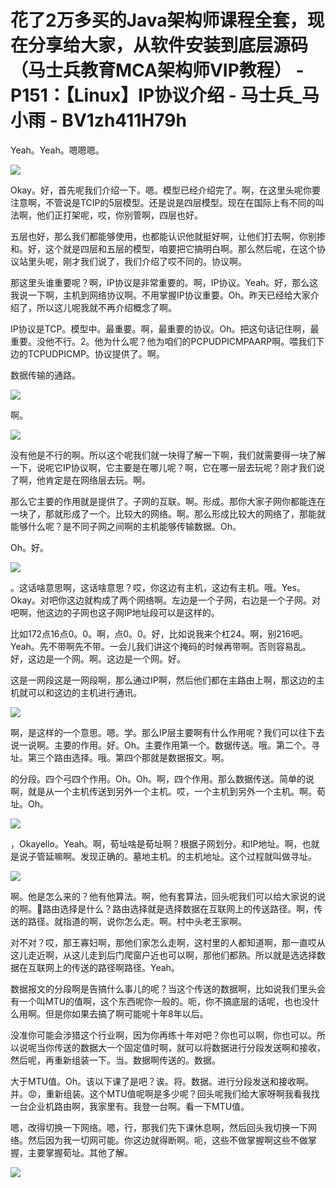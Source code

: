 # 花了2万多买的Java架构师课程全套，现在分享给大家，从软件安装到底层源码（马士兵教育MCA架构师VIP教程） - P151：【Linux】IP协议介绍 - 马士兵_马小雨 - BV1zh411H79h

Yeah。Yeah。嗯嗯嗯。

![](img/689e1ae836190c64a7cecefb710a04f1_1.png)

Okay。好，首先呢我们介绍一下。嗯。模型已经介绍完了。啊，在这里头呢你要注意啊，不管说是TCIP的5层模型。还是说是四层模型。现在在国际上有不同的叫法啊，他们正打架呢，哎，你别管啊，四层也好。

五层也好，那么我们都能够使用，也都能认识他就挺好啊，让他们打去啊，你别掺和。好，这个就是四层和五层的模型，咱要把它搞明白啊。那么然后呢，在这个协议站里头呢，刚才我们说了，我们介绍了哎不同的。协议啊。

那这里头谁重要呢？啊，IP协议是非常重要的。啊，IP协议。Yeah。好，那么这我说一下啊，主机到网络协议啊。不用掌握IP协议重要。Oh。昨天已经给大家介绍了，所以这儿呢我就不再介绍概念了啊。

IP协议是TCP。模型中。最重要。啊，最重要的协议。Oh。把这句话记住啊，最重要。没他不行。2。他为什么呢？他为咱们的PCPUDPICMPAARP啊。喂我们下边的TCPUDPICMP。协议提供了。啊。

数据传输的通路。

![](img/689e1ae836190c64a7cecefb710a04f1_3.png)

啊。

![](img/689e1ae836190c64a7cecefb710a04f1_5.png)

没有他是不行的啊。所以这个呢我们就一块得了解一下啊，我们就需要得一块了解一下，说呢它IP协议啊，它主要是在哪儿呢？啊，它在哪一层去玩呢？刚才我们说了啊，他肯定是在网络层去玩。啊。

那么它主要的作用就是提供了。子网的互联。啊。形成。那你大家子网你都能连在一块了，那就形成了一个。比较大的网络。啊。那么形成比较大的网络了，那能就能够什么呢？是不同子网之间啊的主机能够传输数据。Oh。

Oh。好。

![](img/689e1ae836190c64a7cecefb710a04f1_7.png)

。这话啥意思啊，这话啥意思？哎，你这边有主机，这边有主机。哦。Yes。Okay。对吧你这边就构成了两个网络啊。左边是一个子网，右边是一个子网。对吧啊，他这边的子网也这子网IP地址段可以是这样的。

比如172点16点0。0。啊，点0。0。好，比如说我来个杠24。啊，别216吧。Yeah。先不带啊先不带。一会儿我们讲这个掩码的时候再带啊。否则容易乱。好，这边是一个网。啊。这边是一个网。好。

这是一网段这是一网段啊，那么通过IP啊，然后他们都在主路由上啊，那这边的主机就可以和这边的主机进行通讯。



![](img/689e1ae836190c64a7cecefb710a04f1_9.png)

啊，是这样的一个意思。嗯。学。那么IP层主要啊有什么作用呢？我们可以往下去说一说啊。主要的作用。好。Oh。主要作用第一个。数据传送。哦。第二个。寻址。第三个路由选择。哦。第四个那就是数据报文。啊。

的分段。四个弓四个作用。Oh。Oh。啊，四个作用。那么数据传送。简单的说啊，就是从一个主机传送到另外一个主机。哎，一个主机到另外一个主机。啊。荀址。Oh。



![](img/689e1ae836190c64a7cecefb710a04f1_11.png)

，Okayello。Yeah。啊，荀址啥是荀址啊？根据子网划分。和IP地址。啊，也就是说子管延嘛啊。发现正确的。墓地主机。的主机地址。这个过程就叫做寻址。



![](img/689e1ae836190c64a7cecefb710a04f1_13.png)

啊。他是怎么来的？他有他算法。啊，他有套算法，回头呢我们可以给大家说的说的啊。🤧路由选择是什么？路由选择就是选择数据在互联网上的传送路径。啊，传送的路径。就指道的啊，说你怎么走。啊。村中头老王家啊。

对不对？哎，那王寡妇啊，那他们家怎么走啊，这村里的人都知道啊，那一直哎从这儿走近啊，从这儿走到后门爬窗户近也可以啊，那他们都熟。所以就是选选择数据在互联网上的传送的路径啊路径。Yeah。

数据报文的分段啊是告搞什么事儿的呢？当这个传送的数据啊，比如说我们里头会有一个叫MTU的值啊，这个东西呢你一般的。呃，你不搞底层的话呢，也也没什么用啊。但是你如果去搞了啊可能呢十年8年以后。

没准你可能会涉猎这个行业啊，因为你再练十年对吧？你也可以啊，你也可以。所以说呢当你传送的数据大一个固定值时啊，就可以将数据进行分段发送啊和接收，然后呢，再重新组装一下。当。数据啊传送的。数据。

大于MTU值。Oh。该以下课了是吧？诶。将。数据。进行分段发送和接收啊。并。😡，重新组装。这个MTU值呢啊是多少呢？回头呢我们给大家呀啊我看我找一台企业机路由啊，我家里有。我登一台啊。看一下MTU值。

嗯，改得切换一下网络。嗯，行，那我们先下课休息啊，然后回头我切换一下网络。然后因为我一切网可能。你这边就得断啊。呃，这些不做掌握啊这些不做掌握，主要掌握荀址。其他了解。



![](img/689e1ae836190c64a7cecefb710a04f1_15.png)